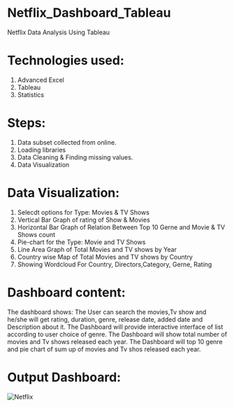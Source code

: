 # Netflix_Dashboard_Tableau
  Netflix Data Analysis Using Tableau

# Technologies used:
  1) Advanced Excel
  2) Tableau
  3) Statistics

# Steps:
  1) Data subset collected from online.
  2) Loading libraries
  3) Data Cleaning & Finding missing values.
  4) Data Visualization

# Data Visualization:
  1) Selecdt options for Type: Movies & TV Shows
  2) Vertical Bar Graph of rating of Show & Movies
  3) Horizontal Bar Graph of Relation Between Top 10 Gerne and Movie & TV Shows count
  4) Pie-chart for the Type: Movie and TV Shows
  5) Line Area Graph of Total Movies and TV shows by Year
  6) Country wise Map of Total Movies and TV shows by Country
  7) Showing Wordcloud For Country, Directors,Category, Gerne, Rating

# Dashboard content:
  The dashboard shows:
  The User can search the movies,Tv show and he/she will get rating, duration, genre, release date, added date and Description about it.
  The Dashboard will provide interactive interface of list according to user choice of genre.
  The Dashboard will show total number of movies and Tv shows released each year.
  The Dashboard will top 10 genre and pie chart of sum up of movies and Tv shos released each year.

# Output Dashboard:
![Netflix](https://github.com/Navina-Murugadas/Netflix_Dashboard_Tableau/assets/72821323/96719795-9789-4d0d-9381-ac6d2547e3b8)

